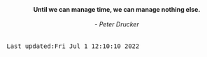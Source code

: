 
<div align="center"><b><span>Until we can manage time, we can manage nothing else.</span></b><br><br><i> - Peter Drucker</i></div>
<br><br><kbd>Last updated:Fri Jul  1 12:10:10 2022</kbd>